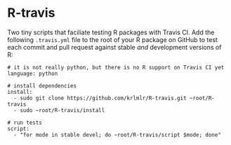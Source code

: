 R-travis
========

Two tiny scripts that faciliate testing R packages with Travis CI.
Add the following `.travis.yml` file to the root of your R package on GitHub
to test each commit and pull request against stable *and* development versions
of R:

```
# it is not really python, but there is no R support on Travis CI yet
language: python

# install dependencies
install:
  - sudo git clone https://github.com/krlmlr/R-travis.git ~root/R-travis
  - sudo ~root/R-travis/install

# run tests
script:
  - "for mode in stable devel; do ~root/R-travis/script $mode; done"
```
